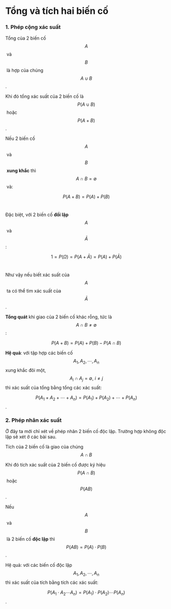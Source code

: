 # Tổng và tích hai biến cố

### 1. Phép cộng xác suất

Tổng của 2 biến cố $$A$$​ và $$B$$​ là hợp của chúng $$A \cup B$$​.

Khi đó tổng xác suất của 2 biến cố là $$P(A \cup B)$$​ hoặc $$P(A+ B)$$​.

Nếu 2 biến cố $$A$$​ và $$B$$​ **xung khắc** thì $$A \cap B = \emptyset$$​ và:

$$P(A + B) = P(A) + P(B)$$​

Đặc biệt, với 2 biến cố **đối lập** $$A$$​ và $$\bar{A}$$​:

$$1 = P(\Omega) = P(A + \bar{A}) = P(A) + P(\bar{A})$$​

Như vậy nếu biết xác suất của $$A$$​ ta có thể tìm xác suất của $$\bar{A}$$​.

**Tổng quát** khi giao của 2 biến cố khác rỗng, tức là $$A \cap B \neq \emptyset$$​:

$$P(A + B) = P(A) + P(B) - P(A \cap B)$$

**Hệ quả**: với tập hợp các biến cố $$A_1, A_2, \cdots, A_n$$​ xung khắc đôi một, $$A_i \cap A_j = \emptyset,\ i\neq j$$​ thì xác suất của tổng bằng tổng các xác suất:

$$P(A_1 + A_2 + \cdots + A_n) = P(A_1) + P(A_2) + \cdots + P(A_n)$$​.

### 2. Phép nhân xác suất

Ở đây ta mới chỉ xét về phép nhân 2 biến cố độc lập. Trường hợp không độc lập sẽ xét ở các bài sau.

Tích của 2 biến cố là giao của chúng $$A \cap B$$

Khi đó tích xác suất của 2 biến cố được ký hiệu $$P(A \cap B)$$​ hoặc $$P(AB)$$​.

Nếu $$A$$​ và $$B$$​ là 2 biến cố **độc lập** thì $$P(AB) = P(A) \cdot P(B)$$​.

Hệ quả: với các biến cố độc lập $$A_1, A_2, \cdots, A_n$$​ thì xác suất của tích bằng tích các xác suất:

$$P(A_1 \cdot A_2 \cdots A_n) = P(A_1) \cdot P(A_2) \cdots P(A_n)$$​.
